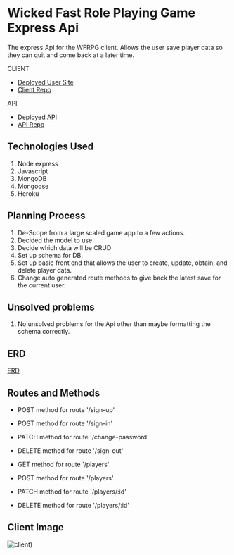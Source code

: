 # Wicked Fast Role Playing Game Express Api

The express Api for the WFRPG client. Allows the user save player data so they can quit and come back at a later time.

CLIENT
* [Deployed User Site](https://www.paplog.run/WFRPG-client/)
* [Client Repo](https://github.com/CP92/WFRPG-client)

API
* [Deployed API](https://ancient-escarpment-30289.herokuapp.com)
* [API Repo](https://github.com/CP92/WFRPG-express-api)


## Technologies Used
1. Node express
2. Javascript
3. MongoDB
4. Mongoose
5. Heroku

## Planning Process
1. De-Scope from a large scaled game app to a few actions.
2. Decided the model to use.
3. Decide which data will be CRUD
4. Set up schema for DB.
5. Set up basic front end that allows the user to create, update, obtain, and delete player data. 
6. Change auto generated route methods to give back the latest save for the current user.

## Unsolved problems
1. No unsolved problems for the Api other than maybe formatting the schema correctly.

## ERD
[ERD](https://imgur.com/SOq1B0l)

## Routes and Methods
* POST method for route '/sign-up'
* POST method for route '/sign-in'
* PATCH method for route '/change-password'
* DELETE method for route '/sign-out'

* GET method for route '/players'
* POST method for route '/players'
* PATCH method for route '/players/:id'
* DELETE method for route '/players/:id'

## Client Image
![client](https://i.imgur.com/qDSa611.png))
